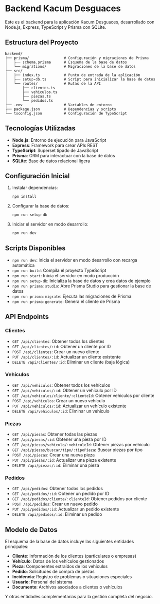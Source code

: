 # Backend Kacum Desguaces

Este es el backend para la aplicación Kacum Desguaces, desarrollado con Node.js, Express, TypeScript y Prisma con SQLite.

## Estructura del Proyecto

```
backend/
├── prisma/                # Configuración y migraciones de Prisma
│   ├── schema.prisma      # Esquema de la base de datos
│   └── migrations/        # Migraciones de la base de datos
├── src/
│   ├── index.ts           # Punto de entrada de la aplicación
│   ├── setup-db.ts        # Script para inicializar la base de datos
│   └── routes/            # Rutas de la API
│       ├── clientes.ts
│       ├── vehiculos.ts
│       ├── piezas.ts
│       └── pedidos.ts
├── .env                   # Variables de entorno
├── package.json           # Dependencias y scripts
└── tsconfig.json          # Configuración de TypeScript
```

## Tecnologías Utilizadas

- **Node.js**: Entorno de ejecución para JavaScript
- **Express**: Framework para crear APIs REST
- **TypeScript**: Superset tipado de JavaScript
- **Prisma**: ORM para interactuar con la base de datos
- **SQLite**: Base de datos relacional ligera

## Configuración Inicial

1. Instalar dependencias:
   ```bash
   npm install
   ```

2. Configurar la base de datos:
   ```bash
   npm run setup-db
   ```

3. Iniciar el servidor en modo desarrollo:
   ```bash
   npm run dev
   ```

## Scripts Disponibles

- `npm run dev`: Inicia el servidor en modo desarrollo con recarga automática
- `npm run build`: Compila el proyecto TypeScript
- `npm run start`: Inicia el servidor en modo producción
- `npm run setup-db`: Inicializa la base de datos y crea datos de ejemplo
- `npm run prisma:studio`: Abre Prisma Studio para gestionar la base de datos
- `npm run prisma:migrate`: Ejecuta las migraciones de Prisma
- `npm run prisma:generate`: Genera el cliente de Prisma

## API Endpoints

### Clientes
- `GET /api/clientes`: Obtener todos los clientes
- `GET /api/clientes/:id`: Obtener un cliente por ID
- `POST /api/clientes`: Crear un nuevo cliente
- `PUT /api/clientes/:id`: Actualizar un cliente existente
- `DELETE /api/clientes/:id`: Eliminar un cliente (baja lógica)

### Vehículos
- `GET /api/vehiculos`: Obtener todos los vehículos
- `GET /api/vehiculos/:id`: Obtener un vehículo por ID
- `GET /api/vehiculos/cliente/:clienteId`: Obtener vehículos por cliente
- `POST /api/vehiculos`: Crear un nuevo vehículo
- `PUT /api/vehiculos/:id`: Actualizar un vehículo existente
- `DELETE /api/vehiculos/:id`: Eliminar un vehículo

### Piezas
- `GET /api/piezas`: Obtener todas las piezas
- `GET /api/piezas/:id`: Obtener una pieza por ID
- `GET /api/piezas/vehiculo/:vehiculoId`: Obtener piezas por vehículo
- `GET /api/piezas/buscar/tipo/:tipoPieza`: Buscar piezas por tipo
- `POST /api/piezas`: Crear una nueva pieza
- `PUT /api/piezas/:id`: Actualizar una pieza existente
- `DELETE /api/piezas/:id`: Eliminar una pieza

### Pedidos
- `GET /api/pedidos`: Obtener todos los pedidos
- `GET /api/pedidos/:id`: Obtener un pedido por ID
- `GET /api/pedidos/cliente/:clienteId`: Obtener pedidos por cliente
- `POST /api/pedidos`: Crear un nuevo pedido
- `PUT /api/pedidos/:id`: Actualizar un pedido existente
- `DELETE /api/pedidos/:id`: Eliminar un pedido

## Modelo de Datos

El esquema de la base de datos incluye las siguientes entidades principales:

- **Cliente**: Información de los clientes (particulares o empresas)
- **Vehículo**: Datos de los vehículos gestionados
- **Pieza**: Componentes extraídos de los vehículos
- **Pedido**: Solicitudes de compra de piezas
- **Incidencia**: Registro de problemas o situaciones especiales
- **Usuario**: Personal del sistema
- **Documento**: Archivos asociados a clientes o vehículos

Y otras entidades complementarias para la gestión completa del negocio.
